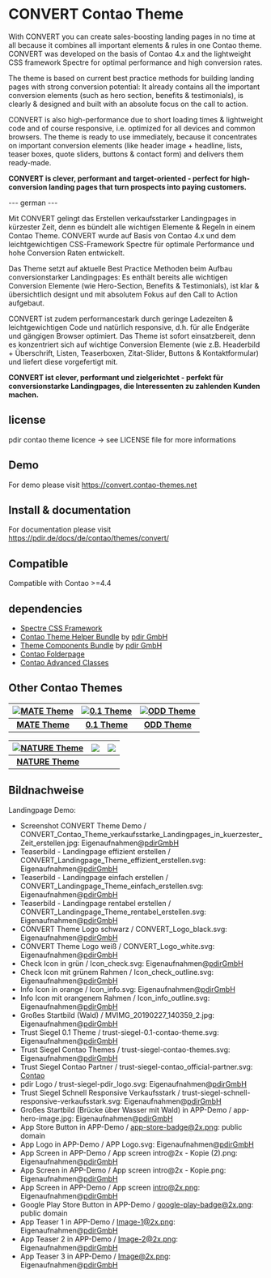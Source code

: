 # CONVERT Contao Theme

With CONVERT you can create sales-boosting landing pages in no time at all because it combines all important elements & rules in one Contao theme. CONVERT was developed on the basis of Contao 4.x and the lightweight CSS framework Spectre for optimal performance and high conversion rates.
 
The theme is based on current best practice methods for building landing pages with strong conversion potential: It already contains all the important conversion elements (such as hero section, benefits & testimonials), is clearly & designed and built with an absolute focus on the call to action.
 
CONVERT is also high-performance due to short loading times & lightweight code and of course responsive, i.e. optimized for all devices and common browsers. The theme is ready to use immediately, because it concentrates on important conversion elements (like header image + headline, lists, teaser boxes, quote sliders, buttons & contact form) and delivers them ready-made.
 
**CONVERT is clever, performant and target-oriented - perfect for high-conversion landing pages that turn prospects into paying customers.**

--- german ---

Mit CONVERT gelingt das Erstellen verkaufsstarker Landingpages in kürzester Zeit, denn es bündelt alle wichtigen Elemente & Regeln in einem Contao Theme. CONVERT wurde auf Basis von Contao 4.x und dem leichtgewichtigen CSS-Framework Spectre für optimale Performance und hohe Conversion Raten entwickelt.

Das Theme setzt auf aktuelle Best Practice Methoden beim Aufbau conversionstarker Landingpages: Es enthält bereits alle wichtigen Conversion Elemente (wie Hero-Section, Benefits & Testimonials), ist klar & übersichtlich designt und mit absolutem Fokus auf den Call to Action aufgebaut.

CONVERT ist zudem performancestark durch geringe Ladezeiten & leichtgewichtigen Code und natürlich responsive, d.h. für alle Endgeräte und gängigen Browser optimiert. Das Theme ist sofort einsatzbereit, denn es konzentriert sich auf wichtige Conversion Elemente (wie z.B. Headerbild + Überschrift, Listen, Teaserboxen, Zitat-Slider, Buttons & Kontaktformular) und liefert diese vorgefertigt mit.

**CONVERT ist clever, performant und zielgerichtet - perfekt für conversionstarke Landingpages, die Interessenten zu zahlenden Kunden machen.**

## license

pdir contao theme licence -> see LICENSE file for more informations

## Demo

For demo please visit https://convert.contao-themes.net

## Install & documentation

For documentation please visit https://pdir.de/docs/de/contao/themes/convert/

## Compatible

Compatible with Contao >=4.4

## dependencies

- [Spectre CSS Framework](https://github.com/picturepan2/spectre)
- [Contao Theme Helper Bundle](https://github.com/pdir/contao-theme-helper-bundle) by [pdir GmbH](https://pdir.de/ "Webdesign für Dresden")
- [Theme Components Bundle](https://github.com/contao-themes-net/theme-components-bundle) by [pdir GmbH](https://pdir.de/ "Webdesign für Dresden")
- [Contao Folderpage](https://github.com/terminal42/contao-folderpage)
- [Contao Advanced Classes](https://github.com/Contao-DD/advanced-classes-bundle)

## Other Contao Themes

| [![MATE Theme](https://contao-themes.net/files/contao-themes-net/screenshots/mate%20theme/mate_theme_green_670x670.png)](https://contao-themes.net/theme-detail/mate.html) | [![0.1 Theme](https://contao-themes.net/assets/images/3/0.1_Energy_saving_Contao_Theme_00-1e927a73.jpg)](https://contao-themes.net/theme-detail/zeroone.html) | [![ODD Theme](https://contao-themes.net/assets/images/c/ODD_Exploring_Contao_Theme_05-9e3a18d8.png)](https://contao-themes.net/theme-detail/odd.html) |
|:---:|:---:|:---:|
| [**MATE Theme**](https://contao-themes.net/theme-detail/mate.html)  | [**0.1 Theme**](https://contao-themes.net/theme-detail/zeroone.html)  | [**ODD Theme**](https://contao-themes.net/theme-detail/odd.html)  |

| [![NATURE Theme](https://contao-themes.net/assets/images/6/00_00_naturetheme-605a9391.jpg)](https://contao-themes.net/theme-detail/nature.html) | ![](https://contao-themes.net/files/contao-themes-net/screenshots/platzhalter.jpg) | ![](https://contao-themes.net/files/contao-themes-net/screenshots/platzhalter.jpg) |
|:---:|:---:|:---:|
| [**NATURE Theme**](https://contao-themes.net/theme-detail/nature.html) |  |  |

## Bildnachweise

Landingpage Demo:
* Screenshot CONVERT Theme Demo / CONVERT_Contao_Theme_verkaufsstarke_Landingpages_in_kuerzester_Zeit_erstellen.jpg: Eigenaufnahmen@[pdirGmbH](https://pdir.de/)
* Teaserbild - Landingpage effizient erstellen / CONVERT_Landingpage_Theme_effizient_erstellen.svg: Eigenaufnahmen@[pdirGmbH](https://pdir.de/)
* Teaserbild - Landingpage einfach erstellen / CONVERT_Landingpage_Theme_einfach_erstellen.svg: Eigenaufnahmen@[pdirGmbH](https://pdir.de/)
* Teaserbild - Landingpage rentabel erstellen / CONVERT_Landingpage_Theme_rentabel_erstellen.svg: Eigenaufnahmen@[pdirGmbH](https://pdir.de/)
* CONVERT Theme Logo schwarz / CONVERT_Logo_black.svg: Eigenaufnahmen@[pdirGmbH](https://pdir.de/)
* CONVERT Theme Logo weiß / CONVERT_Logo_white.svg: Eigenaufnahmen@[pdirGmbH](https://pdir.de/)
* Check Icon in grün / Icon_check.svg: Eigenaufnahmen@[pdirGmbH](https://pdir.de/)
* Check Icon mit grünem Rahmen / Icon_check_outline.svg: Eigenaufnahmen@[pdirGmbH](https://pdir.de/)
* Info Icon in orange / Icon_info.svg: Eigenaufnahmen@[pdirGmbH](https://pdir.de/)
* Info Icon mit orangenem Rahmen / Icon_info_outline.svg: Eigenaufnahmen@[pdirGmbH](https://pdir.de/)
* Großes Startbild (Wald) / MVIMG_20190227_140359_2.jpg: Eigenaufnahmen@[pdirGmbH](https://pdir.de/)
* Trust Siegel 0.1 Theme / trust-siegel-0.1-contao-theme.svg: Eigenaufnahmen@[pdirGmbH](https://pdir.de/)
* Trust Siegel Contao Themes / trust-siegel-contao-themes.svg: Eigenaufnahmen@[pdirGmbH](https://pdir.de/)
* Trust Siegel Contao Partner / trust-siegel-contao_official-partner.svg: [Contao](https://contao.org/de/)
* pdir Logo / trust-siegel-pdir_logo.svg: Eigenaufnahmen@[pdirGmbH](https://pdir.de/)
* Trust Siegel Schnell Responsive Verkaufsstark / trust-siegel-schnell-responsive-verkaufsstark.svg: Eigenaufnahmen@[pdirGmbH](https://pdir.de/)
* Großes Startbild (Brücke über Wasser mit Wald) in APP-Demo / app-hero-image.jpg: Eigenaufnahmen@[pdirGmbH](https://pdir.de/)
* App Store Button in APP-Demo / app-store-badge@2x.png: public domain
* App Logo in APP-Demo / APP Logo.svg: Eigenaufnahmen@[pdirGmbH](https://pdir.de/)
* App Screen in APP-Demo / App screen intro@2x - Kopie (2).png: Eigenaufnahmen@[pdirGmbH](https://pdir.de/)
* App Screen in APP-Demo / App screen intro@2x - Kopie.png: Eigenaufnahmen@[pdirGmbH](https://pdir.de/)
* App Screen in APP-Demo / App screen intro@2x.png: Eigenaufnahmen@[pdirGmbH](https://pdir.de/)
* Google Play Store Button in APP-Demo / google-play-badge@2x.png: public domain
* App Teaser 1 in APP-Demo / Image-1@2x.png: Eigenaufnahmen@[pdirGmbH](https://pdir.de/)
* App Teaser 2 in APP-Demo / Image-2@2x.png: Eigenaufnahmen@[pdirGmbH](https://pdir.de/)
* App Teaser 3 in APP-Demo / Image@2x.png: Eigenaufnahmen@[pdirGmbH](https://pdir.de/)
